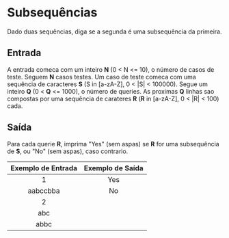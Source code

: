 
# Subsequências


Dado duas sequências, diga se a segunda é uma subsequência da primeira.

## Entrada
A entrada comeca com um inteiro **N** (0 < N <= 10), o número de casos de teste. Seguem **N** casos testes. Um caso de teste comeca com uma sequência de caracteres **S** (S in [a-zA-Z], 0 < |S| < 100000). Segue um inteiro **Q** (0 < **Q** <= 1000), o número de queries. As proximas **Q** linhas sao compostas por uma sequência de carateres **R** (**R** in [a-zA-Z], 0 < |R| < 100) cada.


## Saída
Para cada querie **R**, imprima "Yes" (sem aspas) se **R** for uma subsequência de **S**, ou "No" (sem aspas), caso contrario.

| Exemplo de Entrada |	Exemplo de Saída |
|       :--:         |      :--:         |
|1                   |    Yes            |
|aabccbba            |    No             |
|2                   |                   |
|abc                 |                   |
|abbc                |                   |   

